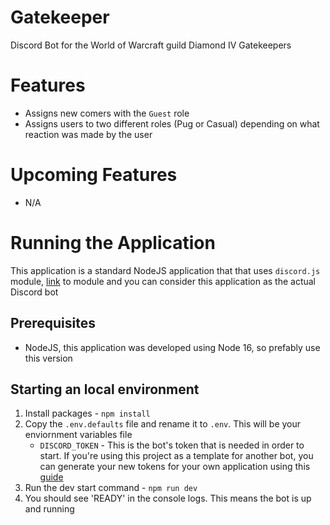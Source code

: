 # Gatekeeper
 Discord Bot for the World of Warcraft guild Diamond IV Gatekeepers

# Features
* Assigns new comers with the `Guest` role
* Assigns users to two different roles (Pug or Casual) depending on what reaction was made by the user

# Upcoming Features
* N/A

# Running the Application
This application is a standard NodeJS application that that uses `discord.js` module, [link](https://discord.js.org/#/) to module and you can consider this application as the actual Discord bot

## Prerequisites
* NodeJS, this application was developed using Node 16, so prefably use this version

## Starting an local environment
1. Install packages - `npm install`
2. Copy the `.env.defaults` file and rename it to `.env`. This will be your enviornment variables file
   * `DISCORD_TOKEN` - This is the bot's token that is needed in order to start. If you're using this project as a template for another bot, you can generate your new tokens for your own application using this [guide](https://github.com/reactiflux/discord-irc/wiki/Creating-a-discord-bot-&-getting-a-token)
3. Run the dev start command - `npm run dev`
4. You should see 'READY' in the console logs. This means the bot is up and running
